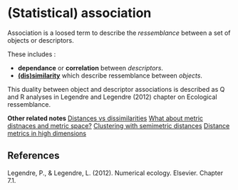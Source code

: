 # (Statistical) association

Association is a loosed term to describe the *ressemblance* between a set of objects or descriptors.

These includes :
 - **dependance** or **correlation** between *descriptors*. 
 - [**(dis)similarity**](../3) which describe ressemblance between *objects*.

This duality between object and descriptor associations is described as
Q and R analyses in Legendre and Legendre (2012) chapter on Ecological
ressemblance.

**Other related notes**
[Distances vs dissimilarities](../4)
[What about metric distnaces and metric space?](../16)
[Clustering with semimetric distances](../17)
[Distance metrics in high dimensions](../61)

## References

Legendre, P., & Legendre, L. (2012). Numerical
ecology. Elsevier. Chapter 7.1.
